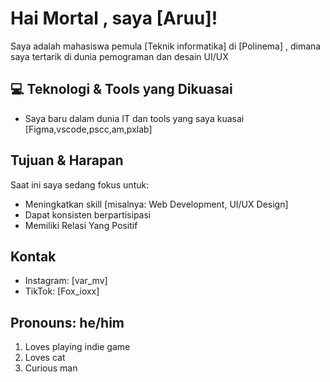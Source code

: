 # Hai Mortal , saya [Aruu]!

Saya adalah mahasiswa pemula [Teknik informatika] di [Polinema] , dimana saya tertarik di dunia pemograman dan desain UI/UX

## 💻 Teknologi & Tools yang Dikuasai
- Saya baru dalam dunia IT dan tools yang saya kuasai [Figma,vscode,pscc,am,pxlab]

## Tujuan & Harapan
Saat ini saya sedang fokus untuk:
- Meningkatkan skill [misalnya: Web Development, UI/UX Design]
- Dapat konsisten berpartisipasi
- Memiliki Relasi Yang Positif

## Kontak
- Instagram: [var_mv]
- TikTok: [Fox_ioxx]

## Pronouns: he/him 
1. Loves playing indie game
2. Loves cat
3. Curious man 
